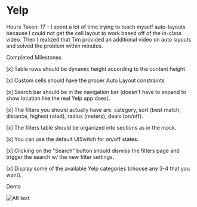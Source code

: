 # Yelp

Hours Taken: 17 - I spent a lot of time trying to teach myself auto-layouts because I could not get the cell layout to work based off of the in-class video. Then I realized that Tim provided an additional video on auto layouts and solved the problem within minutes.

Completed Milestones

[x] Table rows should be dynamic height according to the content height

[x] Custom cells should have the proper Auto Layout constraints

[x] Search bar should be in the navigation bar (doesn't have to expand to show location like the real Yelp app does).

[x] The filters you should actually have are: category, sort (best match, distance, highest rated), radius (meters), deals (on/off).

[x] The filters table should be organized into sections as in the mock.

[x] You can use the default UISwitch for on/off states.

[x] Clicking on the "Search" button should dismiss the filters page and trigger the search w/ the new filter settings.

[x] Display some of the available Yelp categories (choose any 3-4 that you want).

Demo

![Alt text](https://github.com/hassank/Yelp/blob/master/YelpLice.gif "Yelp")
